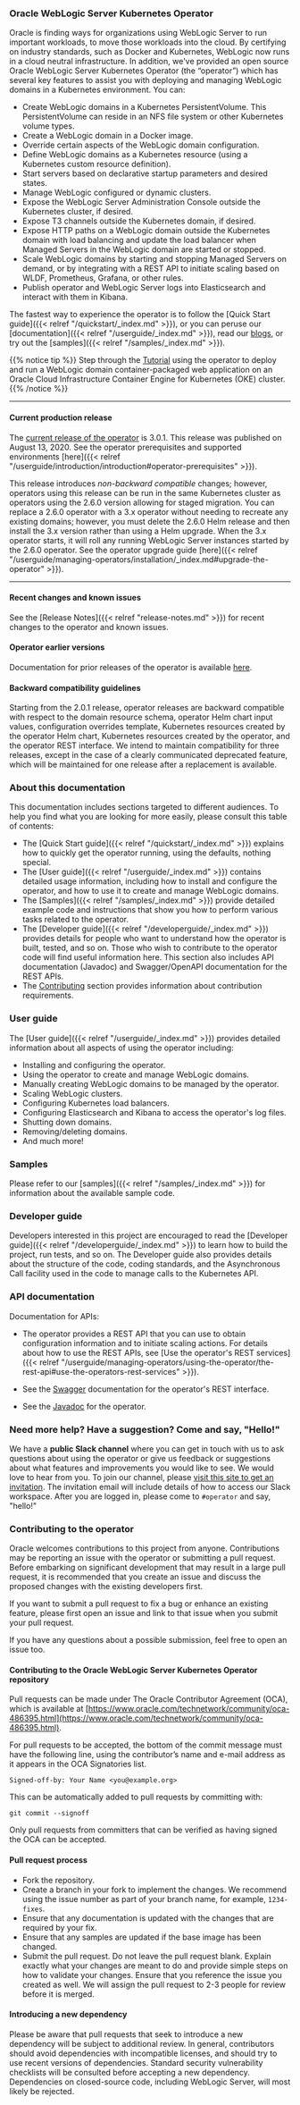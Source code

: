 ### Oracle WebLogic Server Kubernetes Operator

Oracle is finding ways for organizations using WebLogic Server to run important workloads, to move those workloads into the cloud. By certifying on industry standards, such as Docker and Kubernetes, WebLogic now runs in a cloud neutral infrastructure. In addition, we've provided an open source Oracle WebLogic Server Kubernetes Operator (the “operator”) which has several key features to assist you with deploying and managing WebLogic domains in a Kubernetes environment. You can:

* Create WebLogic domains in a Kubernetes PersistentVolume. This PersistentVolume can reside in an NFS file system or other Kubernetes volume types.
* Create a WebLogic domain in a Docker image.
* Override certain aspects of the WebLogic domain configuration.
* Define WebLogic domains as a Kubernetes resource (using a Kubernetes custom resource definition).
* Start servers based on declarative startup parameters and desired states.
* Manage WebLogic configured or dynamic clusters.
* Expose the WebLogic Server Administration Console outside the Kubernetes cluster, if desired.
* Expose T3 channels outside the Kubernetes domain, if desired.
* Expose HTTP paths on a WebLogic domain outside the Kubernetes domain with load balancing and update the load balancer when Managed Servers in the WebLogic domain are started or stopped.
* Scale WebLogic domains by starting and stopping Managed Servers on demand, or by integrating with a REST API to initiate scaling based on WLDF, Prometheus, Grafana, or other rules.
* Publish operator and WebLogic Server logs into Elasticsearch and interact with them in Kibana.

The fastest way to experience the operator is to follow the [Quick Start guide]({{< relref "/quickstart/_index.md" >}}), or you can peruse our [documentation]({{< relref "/userguide/_index.md" >}}), read our [blogs](https://blogs.oracle.com/weblogicserver/how-to-weblogic-server-on-kubernetes), or try out the [samples]({{< relref "/samples/_index.md" >}}).

{{% notice tip %}} Step through the [Tutorial](https://github.com/oracle/weblogic-kubernetes-operator/blob/master/kubernetes/hands-on-lab/README.md)
using the operator to deploy and run a WebLogic domain container-packaged web application on an Oracle Cloud Infrastructure Container Engine for Kubernetes (OKE) cluster.
{{% /notice %}}

***
#### Current production release

The [current release of the operator](https://github.com/oracle/weblogic-kubernetes-operator/releases) is 3.0.1.
This release was published on August 13, 2020. See the operator prerequisites and supported environments [here]({{< relref "/userguide/introduction/introduction#operator-prerequisites" >}}).

This release introduces _non-backward compatible_ changes; however, operators using this release can be run in the same
Kubernetes cluster as operators using the 2.6.0 version allowing for staged migration. You can replace a 2.6.0 operator with a 3.x operator without needing to recreate any existing domains; however, you must delete the 2.6.0 Helm release and then install the 3.x version rather than using a Helm upgrade. When the 3.x operator starts, it will roll any running WebLogic Server instances
started by the 2.6.0 operator. See the operator upgrade guide [here]({{< relref "/userguide/managing-operators/installation/_index.md#upgrade-the-operator" >}}).

***

#### Recent changes and known issues

See the [Release Notes]({{< relref "release-notes.md" >}})  for recent changes to the operator and known issues.

#### Operator earlier versions

Documentation for prior releases of the operator is available [here](https://github.com/oracle/weblogic-kubernetes-operator/blob/master/site/README.md).

#### Backward compatibility guidelines

Starting from the 2.0.1 release, operator releases are backward compatible with respect to the domain
resource schema, operator Helm chart input values, configuration overrides template, Kubernetes resources created
by the operator Helm chart, Kubernetes resources created by the operator, and the operator REST interface. We intend to
maintain compatibility for three releases, except in the case of a clearly communicated deprecated feature, which will be
maintained for one release after a replacement is available.

### About this documentation

This documentation includes sections targeted to different audiences.  To help you find what you are looking for more easily,
please consult this table of contents:

* The [Quick Start guide]({{< relref "/quickstart/_index.md" >}}) explains how to quickly get the operator running, using the defaults, nothing special.
* The [User guide]({{< relref "/userguide/_index.md" >}}) contains detailed usage information, including how to install and configure the operator,
  and how to use it to create and manage WebLogic domains.  
* The [Samples]({{< relref "/samples/_index.md" >}}) provide detailed example code and instructions that show you how to perform
  various tasks related to the operator.
* The [Developer guide]({{< relref "/developerguide/_index.md" >}}) provides details for people who want to understand how the operator is built, tested, and so on. Those who wish to contribute to the operator code will find useful information here.  This section also includes
  API documentation (Javadoc) and Swagger/OpenAPI documentation for the REST APIs.
* The [Contributing](#contributing-to-the-operator) section provides information about contribution requirements.


### User guide

The [User guide]({{< relref "/userguide/_index.md" >}}) provides detailed information about all aspects of using the operator including:

* Installing and configuring the operator.
* Using the operator to create and manage WebLogic domains.
* Manually creating WebLogic domains to be managed by the operator.
* Scaling WebLogic clusters.
* Configuring Kubernetes load balancers.
* Configuring Elasticsearch and Kibana to access the operator's log files.
* Shutting down domains.
* Removing/deleting domains.
* And much more!

### Samples

Please refer to our [samples]({{< relref "/samples/_index.md" >}}) for information about the available sample code.

### Developer guide

Developers interested in this project are encouraged to read the [Developer guide]({{< relref "/developerguide/_index.md" >}}) to learn how to build the project, run tests, and so on.  The Developer guide also provides details about the structure of the code, coding standards, and the Asynchronous Call facility used in the code to manage calls to the Kubernetes API.

### API documentation

Documentation for APIs:

* The operator provides a REST API that you can use to obtain configuration information and to initiate scaling actions. For details about how to use the REST APIs, see [Use the operator's REST services]({{< relref "/userguide/managing-operators/using-the-operator/the-rest-api#use-the-operators-rest-services" >}}).

* See the [Swagger](https://oracle.github.io/weblogic-kubernetes-operator/swagger/index.html) documentation for the operator's REST interface.

* See the [Javadoc](https://oracle.github.io/weblogic-kubernetes-operator/apidocs/index.html) for the operator.

### Need more help? Have a suggestion? Come and say, "Hello!"

We have a **public Slack channel** where you can get in touch with us to ask questions about using the operator or give us feedback
or suggestions about what features and improvements you would like to see.  We would love to hear from you. To join our channel,
please [visit this site to get an invitation](https://weblogic-slack-inviter.herokuapp.com/).  The invitation email will include
details of how to access our Slack workspace.  After you are logged in, please come to `#operator` and say, "hello!"

### Contributing to the operator

Oracle welcomes contributions to this project from anyone.  Contributions may be reporting an issue with the operator or submitting a pull request.  Before embarking on significant development that may result in a large pull request, it is recommended that you create an issue and discuss the proposed changes with the existing developers first.

If you want to submit a pull request to fix a bug or enhance an existing feature, please first open an issue and link to that issue when you submit your pull request.

If you have any questions about a possible submission, feel free to open an issue too.

#### Contributing to the Oracle WebLogic Server Kubernetes Operator repository

Pull requests can be made under The Oracle Contributor Agreement (OCA), which is available at [https://www.oracle.com/technetwork/community/oca-486395.html](https://www.oracle.com/technetwork/community/oca-486395.html).

For pull requests to be accepted, the bottom of the commit message must have the following line, using the contributor’s name and e-mail address as it appears in the OCA Signatories list.

```
Signed-off-by: Your Name <you@example.org>
```

This can be automatically added to pull requests by committing with:

```
git commit --signoff
```

Only pull requests from committers that can be verified as having signed the OCA can be accepted.

#### Pull request process

*	Fork the repository.
*	Create a branch in your fork to implement the changes. We recommend using the issue number as part of your branch name, for example, `1234-fixes`.
*	Ensure that any documentation is updated with the changes that are required by your fix.
*	Ensure that any samples are updated if the base image has been changed.
*	Submit the pull request. Do not leave the pull request blank. Explain exactly what your changes are meant to do and provide simple steps on how to validate your changes. Ensure that you reference the issue you created as well. We will assign the pull request to 2-3 people for review before it is merged.

#### Introducing a new dependency

Please be aware that pull requests that seek to introduce a new dependency will be subject to additional review.  In general, contributors should avoid dependencies with incompatible licenses, and should try to use recent versions of dependencies.  Standard security vulnerability checklists will be consulted before accepting a new dependency.  Dependencies on closed-source code, including WebLogic Server, will most likely be rejected.
